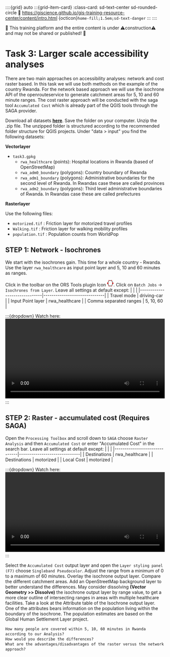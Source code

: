 ::::{grid} auto
:::{grid-item-card}
:class-card: sd-text-center sd-rounded-circle
:link: https://giscience.github.io/gis-training-resource-center/content/intro.html 
{octicon}`home-fill;1.5em;sd-text-danger`
:::
::::

🚧 This training platform and the entire content is under ⚠️construction⚠️ and may not be shared or published! 🚧

# Task 3: Larger scale accessibility analyses

There are two main approaches on accessibility analyses: network and cost raster based. In this task we will use both methods on the example of the country Rwanda. For the network based approach we will use the isochrone API of the openrouteservice to generate catchment areas for 5, 10 and 60 minute ranges. The cost raster approach will be conducted with the saga tool `Accumulated Cost` which is already part of the QGIS tools through the SAGA provider. 


Download all datasets __[here](https://nexus.heigit.org/repository/gis-training-resource-center/Modul_9/Modul_9_Exercise_3_larger_scale_access_analysis/Modul_9_Exercise_3.zip)__. 
 Save the folder on your computer. 
 Unzip the .zip file. The unzipped folder is structured according to the recommended folder structure for QGIS projects. 
 Under "data > input" you find the following datasets:

**Vectorlayer**

- `task3.gpkg`
  - `rwa_healthcare` (points): Hospital locations in Rwanda (based of OpenStreetMap)
  - `rwa_adm0_boundary` (polygons): Country boundary of Rwanda
  - `rwa_adm1_boundary` (polygons): Administrative boundaries for the second level of Rwanda. In Rwandas case these are called provinces
  - `rwa_adm2_boundary` (polygons):  Third level administrative boundaries of Rwanda. In Rwandas case these are called prefectures


**Rasterlayer**

Use the following files:
- `motorized.tif` : Friction layer for motorized travel profiles
- `Walking.tif` : Friction layer for walking mobility profiles
- `population.tif` : Population counts from WorldPop
 
## STEP 1: Network - Isochrones
We start with the isochrones gain. This time for a whole country - Rwanda. Use the layer `rwa_healthcare` as input point layer and 5, 10 and 60 minutes as ranges.

Click in the toolbar on the ORS Tools plugin Icon <img src="https://github.com/GIScience/gis-training-resource-center/raw/main/fig/icon_ORS_tools_plugin.png" alt="Icon" width="20" height="20">. Click on `Batch Jobs` -> `Isochrones from Layer`.
Leave all settings at default except:
|                              |                              |
|------------------------------|------------------------------|
| Travel mode                  | driving-car                  |
| Input Point layer            | rwa_healthcare               |
| Comma separated ranges       | 5, 10, 60                    |


:::{dropdown} Watch here:
<video width="100%" controls src="https://github.com/GIScience/gis-training-resource-center/raw/main/fig/modul_9_task3_1.mp4"></video>
:::


## STEP 2: Raster - accumulated cost (Requires SAGA)

Open the `Processing Toolbox` and scroll down to `SAGA` choose `Raster Analysis` and then `Accumulated Cost` or enter "Accumulated Cost" in the search bar. 
Leave all settings at default except:
|                              |                              |
|------------------------------|------------------------------|
| Destinations                 | rwa_healthcare               |
| Destinations                 | motorized                    |
| Local Cost                   | motorized                    |


:::{dropdown} Watch here:
<video width="100%" controls src="https://github.com/GIScience/gis-training-resource-center/raw/main/fig/modul_9_task3_2.mp4"></video>
:::

Select the `Accumulated Cost` output layer and open the `Layer styling panel (F7)` choose `Singleband Pseudocolor`. Adjust the range from a minimum of 0 to a maximum of 60 minutes. Overlay the isochrone output layer. Compare the different catchment areas. Add an OpenStreetMap background layer to better understand the differences. May consider dissolving **(Vector Geometry >> Dissolve)** the isochrone output layer by range value, to get a more clear outline of intersecting ranges in areas with multiple healthcare facilities.
Take a look at the Attribute table of the Isochrone output layer. One of the attributes bears information on the population living within the boundary of the isochrone. The population estimates are based on the Global Human Settlement Layer project. 

`````{admonition} Question
How many people are covered within 5, 10, 60 minutes in Rwanda according to our Analysis?
How would you describe the differences? 
What are the advantages/disadvantages of the raster versus the network approach?
`````

